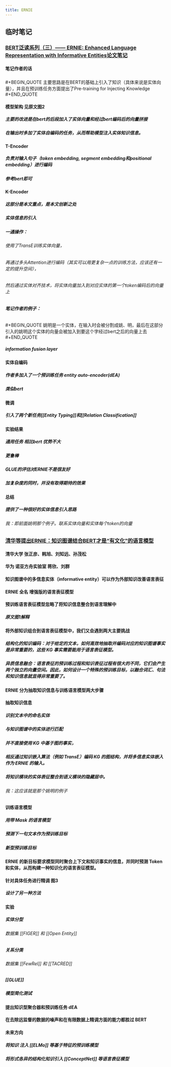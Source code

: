 ```yaml
---
title: ERNIE
---
```


## 临时笔记
### [BERT泛读系列（三）—— ERNIE: Enhanced Language Representation with Informative Entities论文笔记](https://www.jianshu.com/p/5e12e6edbd59)
#### 笔记作者的话
#####
#+BEGIN_QUOTE
主要思路是在BERT的基础上引入了知识（具体来说是实体向量），并且在预训练任务方面提出了Pre-training for Injecting Knowledge
#+END_QUOTE
#### 模型架构 见原文图2
##### 主要的改进是在bert的后段加入了实体向量和经过bert编码后的向量拼接
##### 在输出时多加了实体自编码的任务，从而帮助模型注入实体知识信息。
#### T-Encoder
##### 负责对输入句子（token embedding, segment embedding和positional embedding）进行编码
##### 参考bert即可
#### K-Encoder
##### 这部分是本文重点，是本文创新之处
##### 实体信息的引入
##### 一通操作：
###### 使用了TransE训练实体向量，
###### 再通过多头Attention进行编码（其实可以用更复杂一点的训练方法，应该还有一定的提升空间），
###### 然后通过实体对齐技术，将实体向量加入到对应实体的第一个token编码后的向量上
##### 笔记作者的例子：
######
#+BEGIN_QUOTE
姚明是一个实体，在输入时会被分割成姚、明，最后在这部分引入的姚明这个实体的向量会被加入到要这个字经过bert之后的向量上去
#+END_QUOTE
##### information fusion layer
#### 实体自编码
##### 作者多加入了一个预训练任务 entity auto-encoder(dEA)
##### 类似bert
#### 微调
##### 引入了两个新任务[[Entity Typing]]和[[Relation Classification]]
#### 实验结果
##### 通用任务 相比bert 优势不大
##### 更鲁棒
##### GLUE的评估对ERNIE不是很友好
##### 加复杂度的同时，并没有取得期待的效果
#### 总结
##### 提供了一种很好的实体信息引入思路
###### 我：即前面姚明那个例子。联系实体向量和实体每个token的向量
### [清华等提出ERNIE：知识图谱结合BERT才是“有文化”的语言模型](https://www.linkresearcher.com/theses/040314ac-e50f-4208-a302-75b2bb3d5d2a)
#### 清华大学 张正彦、韩旭、刘知远、孙茂松
#### 华为 诺亚方舟实验室 蒋欣、刘群
#### 知识图谱中的多信息实体（informative entity）可以作为外部知识改善语言表征
#### ERNIE 全名 增强版的语言表征模型
#### 预训练语言表征模型忽略了将知识信息整合到语言理解中
##### 原文图1解释
#### 将外部知识组合到语言表征模型中，我们又会遇到两大主要挑战
##### 结构化的知识编码：对于给定的文本，如何高效地抽取并编码对应的知识图谱事实是非常重要的，这些 KG 事实需要能用于语言表征模型。
##### 异质信息融合：语言表征的预训练过程和知识表征过程有很大的不同，它们会产生两个独立的向量空间。因此，如何设计一个特殊的预训练目标，以融合词汇、句法和知识信息就显得非常重要了。
#### ERNIE 分为抽取知识信息与训练语言模型两大步骤
#### 抽取知识信息
##### 识别文本中的命名实体
##### 与知识图谱中的实体进行匹配
##### 并不直接使用 KG 中基于图的事实，
##### 相反通过知识嵌入算法（例如 TransE）编码 KG 的图结构，并将多信息实体嵌入作为 ERNIE 的输入。
##### 将知识模块的实体表征整合到语义模块的隐藏层中。
###### 我：这应该就是那个姚明的例子
#### 训练语言模型
##### 用带 Mask 的语言模型
##### 预测下一句文本作为预训练目标
##### 新型预训练目标
#### ERNIE 的新目标要求模型同时聚合上下文和知识事实的信息，并同时预测 Token 和实体，从而构建一种知识化的语言表征模型。
#### 针对具体任务进行精调 图3
##### 设计了另一种方法
#### 实验
##### 实体分型
###### 数据集 [[FIGER]] 和 [[Open Entity]]
##### 关系分类
###### 数据集 [[FewRel]] 和 [[TACRED]]
##### [[GLUE]]
##### 模型简化测试
#### 提出知识型聚合器和预训练任务 dEA
#### 在去除远监督的数据的噪声和在有限数据上精调方面的能力都胜过 BERT
#### 未来方向
##### 将知识 注入 [[ELMo]] 等基于特征的预训练模型
##### 将形式各异的结构化知识引入 [[ConceptNet]] 等语言表征模型
###
